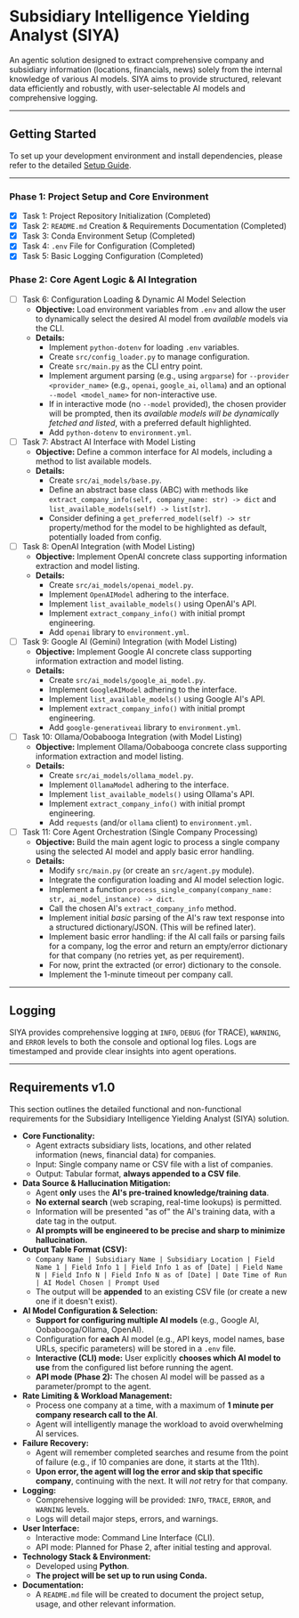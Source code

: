 

# Subsidiary Intelligence Yielding Analyst (SIYA)

An agentic solution designed to extract comprehensive company and subsidiary information (locations, financials, news) solely from the internal knowledge of various AI models. SIYA aims to provide structured, relevant data efficiently and robustly, with user-selectable AI models and comprehensive logging.

---

## Getting Started

To set up your development environment and install dependencies, please refer to the detailed [Setup Guide](SETUP.md).

---

### Phase 1: Project Setup and Core Environment

* [x] Task 1: Project Repository Initialization (Completed)
* [x] Task 2: `README.md` Creation & Requirements Documentation (Completed)
* [x] Task 3: Conda Environment Setup (Completed)
* [x] Task 4: `.env` File for Configuration (Completed)
* [x] Task 5: Basic Logging Configuration (Completed)

### Phase 2: Core Agent Logic & AI Integration

* [ ] Task 6: Configuration Loading & Dynamic AI Model Selection
    * **Objective:** Load environment variables from `.env` and allow the user to dynamically select the desired AI model from *available* models via the CLI.
    * **Details:**
        * Implement `python-dotenv` for loading `.env` variables.
        * Create `src/config_loader.py` to manage configuration.
        * Create `src/main.py` as the CLI entry point.
        * Implement argument parsing (e.g., using `argparse`) for `--provider <provider_name>` (e.g., `openai`, `google_ai`, `ollama`) and an optional `--model <model_name>` for non-interactive use.
        * If in interactive mode (no `--model` provided), the chosen provider will be prompted, then its *available models will be dynamically fetched and listed*, with a preferred default highlighted.
        * Add `python-dotenv` to `environment.yml`.
* [ ] Task 7: Abstract AI Interface with Model Listing
    * **Objective:** Define a common interface for AI models, including a method to list available models.
    * **Details:**
        * Create `src/ai_models/base.py`.
        * Define an abstract base class (ABC) with methods like `extract_company_info(self, company_name: str) -> dict` and `list_available_models(self) -> list[str]`.
        * Consider defining a `get_preferred_model(self) -> str` property/method for the model to be highlighted as default, potentially loaded from config.
* [ ] Task 8: OpenAI Integration (with Model Listing)
    * **Objective:** Implement OpenAI concrete class supporting information extraction and model listing.
    * **Details:**
        * Create `src/ai_models/openai_model.py`.
        * Implement `OpenAIModel` adhering to the interface.
        * Implement `list_available_models()` using OpenAI's API.
        * Implement `extract_company_info()` with initial prompt engineering.
        * Add `openai` library to `environment.yml`.
* [ ] Task 9: Google AI (Gemini) Integration (with Model Listing)
    * **Objective:** Implement Google AI concrete class supporting information extraction and model listing.
    * **Details:**
        * Create `src/ai_models/google_ai_model.py`.
        * Implement `GoogleAIModel` adhering to the interface.
        * Implement `list_available_models()` using Google AI's API.
        * Implement `extract_company_info()` with initial prompt engineering.
        * Add `google-generativeai` library to `environment.yml`.
* [ ] Task 10: Ollama/Oobabooga Integration (with Model Listing)
    * **Objective:** Implement Ollama/Oobabooga concrete class supporting information extraction and model listing.
    * **Details:**
        * Create `src/ai_models/ollama_model.py`.
        * Implement `OllamaModel` adhering to the interface.
        * Implement `list_available_models()` using Ollama's API.
        * Implement `extract_company_info()` with initial prompt engineering.
        * Add `requests` (and/or `ollama` client) to `environment.yml`.
* [ ] Task 11: Core Agent Orchestration (Single Company Processing)
    * **Objective:** Build the main agent logic to process a single company using the selected AI model and apply basic error handling.
    * **Details:**
        * Modify `src/main.py` (or create an `src/agent.py` module).
        * Integrate the configuration loading and AI model selection logic.
        * Implement a function `process_single_company(company_name: str, ai_model_instance) -> dict`.
        * Call the chosen AI's `extract_company_info` method.
        * Implement initial *basic* parsing of the AI's raw text response into a structured dictionary/JSON. (This will be refined later).
        * Implement basic error handling: if the AI call fails or parsing fails for a company, log the error and return an empty/error dictionary for that company (no retries yet, as per requirement).
        * For now, print the extracted (or error) dictionary to the console.
        * Implement the 1-minute timeout per company call.

---

## Logging

SIYA provides comprehensive logging at `INFO`, `DEBUG` (for TRACE), `WARNING`, and `ERROR` levels to both the console and optional log files. Logs are timestamped and provide clear insights into agent operations.

---

## Requirements v1.0

This section outlines the detailed functional and non-functional requirements for the Subsidiary Intelligence Yielding Analyst (SIYA) solution.

* **Core Functionality:**
    * Agent extracts subsidiary lists, locations, and other related information (news, financial data) for companies.
    * Input: Single company name or CSV file with a list of companies.
    * Output: Tabular format, **always appended to a CSV file**.
* **Data Source & Hallucination Mitigation:**
    * Agent **only** uses the **AI's pre-trained knowledge/training data**.
    * **No external search** (web scraping, real-time lookups) is permitted.
    * Information will be presented "as of" the AI's training data, with a date tag in the output.
    * **AI prompts will be engineered to be precise and sharp to minimize hallucination.**
* **Output Table Format (CSV):**
    * `Company Name | Subsidiary Name | Subsidiary Location | Field Name 1 | Field Info 1 | Field Info 1 as of [Date] | Field Name N | Field Info N | Field Info N as of [Date] | Date Time of Run | AI Model Chosen | Prompt Used`
    * The output will be **appended** to an existing CSV file (or create a new one if it doesn't exist).
* **AI Model Configuration & Selection:**
    * **Support for configuring multiple AI models** (e.g., Google AI, Oobabooga/Ollama, OpenAI).
    * Configuration for **each** AI model (e.g., API keys, model names, base URLs, specific parameters) will be stored in a `.env` file.
    * **Interactive (CLI) mode:** User explicitly **chooses which AI model to use** from the configured list before running the agent.
    * **API mode (Phase 2):** The chosen AI model will be passed as a parameter/prompt to the agent.
* **Rate Limiting & Workload Management:**
    * Process one company at a time, with a maximum of **1 minute per company research call to the AI**.
    * Agent will intelligently manage the workload to avoid overwhelming AI services.
* **Failure Recovery:**
    * Agent will remember completed searches and resume from the point of failure (e.g., if 10 companies are done, it starts at the 11th).
    * **Upon error, the agent will log the error and skip that specific company**, continuing with the next. It will *not* retry for that company.
* **Logging:**
    * Comprehensive logging will be provided: `INFO`, `TRACE`, `ERROR`, and `WARNING` levels.
    * Logs will detail major steps, errors, and warnings.
* **User Interface:**
    * Interactive mode: Command Line Interface (CLI).
    * API mode: Planned for Phase 2, after initial testing and approval.
* **Technology Stack & Environment:**
    * Developed using **Python**.
    * **The project will be set up to run using Conda.**
* **Documentation:**
    * A `README.md` file will be created to document the project setup, usage, and other relevant information.